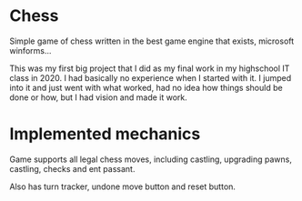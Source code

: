 # Chess

Simple game of chess written in the best game engine that exists, microsoft winforms...

This was my first big project that I did as my final work in my highschool IT class in 2020. I had basically no experience when I started with it. 
I jumped into it and just went with what worked, had no idea how things should be done or how,
but I had vision and made it work.

# Implemented mechanics

Game supports all legal chess moves, including castling, upgrading pawns, castling, checks and ent passant.

Also has turn tracker, undone move button and reset button.
